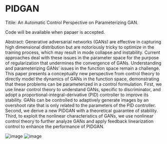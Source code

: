 # PIDGAN
Titile: An Automatic Control Perspective on Parameterizing GAN. 

Code will be available when papaer is accepted.

Abstract:  Generative adversarial networks (GANs) are effective in capturing high dimensional distribution but are notoriously tricky to optimize in the training process, which may result in mode collapse and instability. Current approaches deal with these issues in the parameter space for the purpose of regularization that undermines the convergence of GANs. Understanding and parameterizing GANs’ issues in the function space remain a challenge. This paper presents a conceptually new perspective from control theory to directly model the dynamics of GANs in the function space, demonstrating that these problems can be parameterized in a control formulation. First, we use linear control theory to understand GANs, specific to discriminator, and adopt a proportional-integral-derivative (PID) controller to improve its stability. GANs can be controlled to adaptively generate images by an overshoot rate that is only related to the parameters of the PID controller. Second, we derive a new PIDGAN with a theoretical guarantee of stability. Third, to exploit the nonlinear characteristics of GANs, we use nonlinear control theory to further analyze GANs and apply feedback linearization control to enhance the performance of PIDGAN.

![image](https://user-images.githubusercontent.com/48661603/135579753-0bddf594-3249-48d2-aebe-fe6f75e2df4e.png)
![image](https://user-images.githubusercontent.com/48661603/135579788-f28a58d6-7c66-4e76-8632-92bea00286cf.png)
